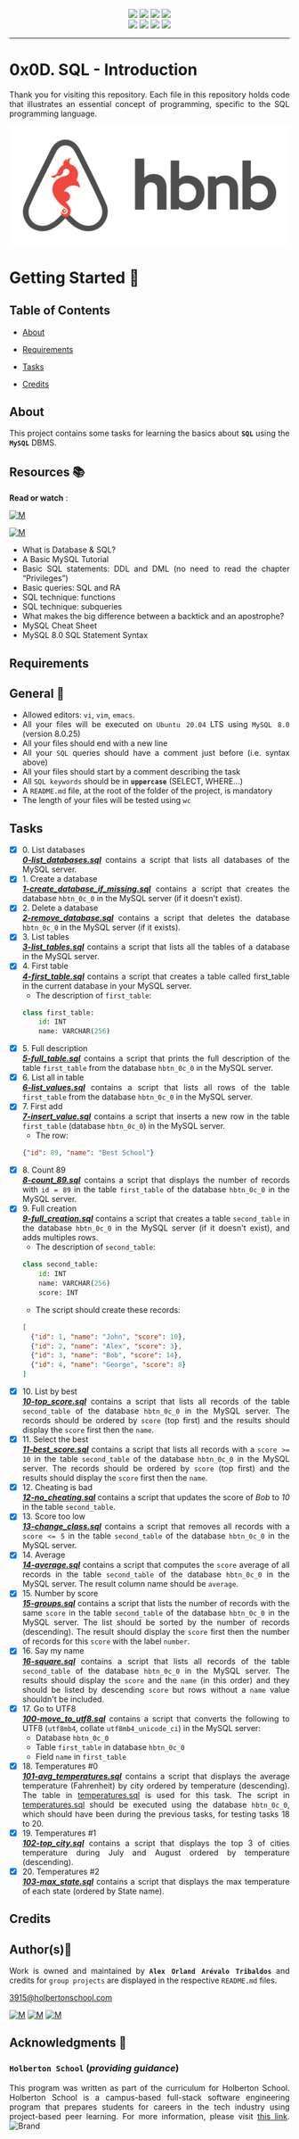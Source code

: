 <p align="center">
<img src="https://img.shields.io/badge/Made%20with-Python-blue.svg"/>
<img src="https://img.shields.io/badge/Markdown-black.svg"/>
<img src="https://img.shields.io/badge/HTML-orange.svg"/>
<img src="https://img.shields.io/badge/CSS-rebeccapurple.svg"/> <br>
<img src="https://img.shields.io/github/license/Alexoat76/AirBnB_clone"/>
<img src="https://img.shields.io/github/repo-size/Alexoat76/AirBnB_clone"/>
<img src="https://img.shields.io/github/languages/code-size/Alexoat76/AirBnB_clone.svg"/>
<img src="https://img.shields.io/github/last-commit/Alexoat76/AirBnB_clone/main?style=round-square"/>	
</p>
	
---
	
# 0x0D. SQL - Introduction
<div style="text-align: justify">

Thank you for visiting this repository. Each file in this repository holds code that illustrates an essential concept of programming, specific to the SQL programming language. 
<div style="text-align: justify">

![sql](https://github.com/Alexoat76/AirBnB_clone/blob/main/assets/hbnb-logo.png?raw=true)


# Getting Started :running:	
<div style="text-align: justify">
	
## Table of Contents
* [About](#about)
* [Requirements](#requirements)

* [Tasks](#tasks)

* [Credits](#credits)

	
## About
	
This project contains some tasks for learning the basics about **`SQL`** using the **`MySQL`** DBMS.
	
## Resources :books:

**Read or watch** :

[![M](https://upload.wikimedia.org/wikipedia/commons/thumb/2/2f/Google_2015_logo.svg/80px-Google_2015_logo.svg.png)](https://www.google.com/search?q=AirBnB+clone+-+The+console&ei=eh8dYprkLtCawbkPs7uoCA&ved=0ahUKEwiaidyMjqP2AhVQTTABHbMdCgEQ4dUDCA4&uact=5&oq=AirBnB+clone+-+The+console&gs_lcp=Cgdnd3Mtd2l6EANKBAhBGAFKBAhGGABQAFgAYPYLaAFwAHgAgAEAiAEAkgEAmAEAwAEB&sclient=gws-wiz)

[![M](https://upload.wikimedia.org/wikipedia/commons/thumb/e/e1/Logo_of_YouTube_%282015-2017%29.svg/70px-Logo_of_YouTube_%282015-2017%29.svg.png)](https://www.youtube.com/playlist?list=PLlLHfkTcnvmPOp6jv_89tRpJUMFrP-Wbi)
	
	
- What is Database & SQL?
- A Basic MySQL Tutorial
- Basic SQL statements: DDL and DML (no need to read the chapter “Privileges”)
- Basic queries: SQL and RA
- SQL technique: functions
- SQL technique: subqueries
- What makes the big difference between a backtick and an apostrophe?
- MySQL Cheat Sheet
- MySQL 8.0 SQL Statement Syntax
	
## Requirements
	
## General :page_with_curl:
	
- Allowed editors: `vi`, `vim`, `emacs`.
- All your files will be executed on `Ubuntu 20.04` LTS using `MySQL 8.0` (version 8.0.25)
- All your files should end with a new line
- All your `SQL` queries should have a comment just before (i.e. syntax above)
- All your files should start by a comment describing the task
- All `SQL keywords` should be in **`uppercase`** (SELECT, WHERE…)
- A `README.md` file, at the root of the folder of the project, is mandatory
- The length of your files will be tested using `wc`

	
## Tasks

+ [x] 0\. List databases <br/>_**[0-list_databases.sql](0-list_databases.sql)**_ contains a script that lists all databases of the MySQL server.
+ [x] 1\. Create a database <br/>_**[1-create_database_if_missing.sql](1-create_database_if_missing.sql)**_ contains a script that creates the database ``hbtn_0c_0`` in the MySQL server (if it doesn't exist).
+ [x] 2\. Delete a database <br/>_**[2-remove_database.sql](2-remove_database.sql)**_ contains a script that deletes the database `hbtn_0c_0` in the MySQL server (if it exists).
+ [x] 3\. List tables <br/>_**[3-list_tables.sql](3-list_tables.sql)**_ contains a script that lists all the tables of a database in the MySQL server.
+ [x] 4\. First table <br/>_**[4-first_table.sql](4-first_table.sql)**_ contains a script that creates a table called first_table in the current database in your MySQL server.
  + The description of `first_table`:
  ```python
  class first_table:
      id: INT
      name: VARCHAR(256)
  ```
+ [x] 5\. Full description <br/>_**[5-full_table.sql](5-full_table.sql)**_ contains a script that prints the full description of the table `first_table` from the database `hbtn_0c_0` in the MySQL server.
+ [x] 6\. List all in table <br/>_**[6-list_values.sql](6-list_values.sql)**_ contains a script that lists all rows of the table `first_table` from the database `hbtn_0c_0` in the MySQL server.
+ [x] 7\. First add <br/>_**[7-insert_value.sql](7-insert_value.sql)**_ contains a script that inserts a new row in the table `first_table` (database `hbtn_0c_0`) in the MySQL server.
  + The row:
  ```json
  {"id": 89, "name": "Best School"}
  ```
+ [x] 8\. Count 89 <br/>_**[8-count_89.sql](8-count_89.sql)**_ contains a script that displays the number of records with `id = 89` in the table `first_table` of the database `hbtn_0c_0` in the MySQL server.
+ [x] 9\. Full creation <br/>_**[9-full_creation.sql](9-full_creation.sql)**_ contains a script that creates a table `second_table` in the database `hbtn_0c_0` in the MySQL server (if it doesn't exist), and adds multiples rows.
  + The description of `second_table`:
  ```python
  class second_table:
      id: INT
      name: VARCHAR(256)
      score: INT
  ```
  + The script should create these records:
  ```json
  [
    {"id": 1, "name": "John", "score": 10},
    {"id": 2, "name": "Alex", "score": 3},
    {"id": 3, "name": "Bob", "score": 14},
    {"id": 4, "name": "George", "score": 8}
  ]
  ```
+ [x] 10\. List by best <br/>_**[10-top_score.sql](10-top_score.sql)**_ contains a script that lists all records of the table `second_table` of the database `hbtn_0c_0` in the MySQL server. The records should be ordered by `score` (top first) and the results should display the `score` first then the `name`.
+ [x] 11\. Select the best <br/>_**[11-best_score.sql](11-best_score.sql)**_ contains a script that lists all records with a `score >= 10` in the table `second_table` of the database `hbtn_0c_0` in the MySQL server. The records should be ordered by `score` (top first) and the results should display the `score` first then the `name`.
+ [x] 12\. Cheating is bad <br/>_**[12-no_cheating.sql](12-no_cheating.sql)**_ contains a script that updates the score of _Bob_ to _10_ in the table `second_table`.
+ [x] 13\. Score too low <br/>_**[13-change_class.sql](13-change_class.sql)**_ contains a script that removes all records with a `score <= 5` in the table `second_table` of the database `hbtn_0c_0` in the MySQL server.
+ [x] 14\. Average <br/>_**[14-average.sql](14-average.sql)**_ contains a script that computes the `score` average of all records in the table `second_table` of the database `hbtn_0c_0` in the MySQL server. The result column name should be `average`.
+ [x] 15\. Number by score <br/>_**[15-groups.sql](15-groups.sql)**_ contains a script that lists the number of records with the same `score` in the table `second_table` of the database `hbtn_0c_0` in the MySQL server. The list should be sorted by the number of records (descending). The result should display the `score` first then the number of records for this `score` with the label `number`.
+ [x] 16\. Say my name <br/>_**[16-square.sql](16-square.sql)**_ contains a script that lists all records of the table `second_table` of the database `hbtn_0c_0` in the MySQL server. The results should display the `score` and the `name` (in this order) and they should be listed by descending `score` but rows without a `name` value shouldn't be included.
+ [x] 17\. Go to UTF8 <br/>_**[100-move_to_utf8.sql](100-move_to_utf8.sql)**_ contains a script that converts the following to UTF8 (`utf8mb4`, collate `utf8mb4_unicode_ci`) in the MySQL server:
  + Database `hbtn_0c_0`
  + Table `first_table` in database `hbtn_0c_0`
  + Field `name` in `first_table`
+ [x] 18\. Temperatures #0 <br/>_**[101-avg_temperatures.sql](101-avg_temperatures.sql)**_ contains a script that displays the average temperature (Fahrenheit) by city ordered by temperature (descending). The table in [temperatures.sql](temperatures.sql) is used for this task. The script in [temperatures.sql](temperatures.sql) should be executed using the database `hbtn_0c_0`, which should have been during the previous tasks, for testing tasks 18 to 20.
+ [x] 19\. Temperatures #1 <br/>_**[102-top_city.sql](102-top_city.sql)**_ contains a script that displays the top 3 of cities temperature during July and August ordered by temperature (descending).
+ [x] 20\. Temperatures #2 <br/>_**[103-max_state.sql](103-max_state.sql)**_ contains a script that displays the max temperature of each state (ordered by State name).

## Credits

## Author(s):blue_book:

Work is owned and maintained by 
	**`Alex Orland Arévalo Tribaldos`**  and credits for `group projects` are displayed in the respective `README.md` files.

<3915@holbertonschool.com>
	
[![M](https://upload.wikimedia.org/wikipedia/commons/thumb/9/91/Octicons-mark-github.svg/25px-Octicons-mark-github.svg.png)](https://github.com/Alexoat76)
[![M](https://upload.wikimedia.org/wikipedia/fr/thumb/c/c8/Twitter_Bird.svg/25px-Twitter_Bird.svg.png)](https://twitter.com/aoarevalot)
[![M](https://upload.wikimedia.org/wikipedia/commons/thumb/c/ca/LinkedIn_logo_initials.png/25px-LinkedIn_logo_initials.png)](https://www.linkedin.com/in/Alexoat76/)

## Acknowledgments :mega: 

### **`Holberton School`** (*providing guidance*)
	
This program was written as part of the curriculum for Holberton School.
Holberton School is a campus-based full-stack software engineering program
that prepares students for careers in the tech industry using project-based
peer learning. For more information,  please visit [this link](https://www.holbertonschool.com/).
![Brand](https://assets.website-files.com/6105315644a26f77912a1ada/610540e8b4cd6969794fe673_Holberton_School_logo-04-04.svg)
